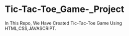 # Tic-Tac-Toe_Game-_Project
In This Repo, We Have Created Tic-Tac-Toe Game Using HTML,CSS,JAVASCRIPT.
